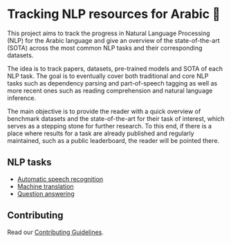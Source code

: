# Tracking NLP resources for Arabic 🚀

This project aims to track the progress in Natural Language Processing (NLP) for the Arabic language and give an overview
of the state-of-the-art (SOTA) across the most common NLP tasks and their corresponding datasets.

The idea is to track papers, datasets, pre-trained models and SOTA of each NLP task. 
The goal is to eventually cover both traditional and core NLP tasks such as dependency parsing and part-of-speech tagging
as well as more recent ones such as reading comprehension and natural language inference. 

The main objective is to provide the reader with a quick overview of benchmark datasets and the state-of-the-art for their
task of interest, which serves as a stepping stone for further research. To this end, if there is a 
place where results for a task are already published and regularly maintained, such as a public leaderboard,
the reader will be pointed there.

## NLP tasks

- [Automatic speech recognition](automatic_speech_recognition/index.md)
- [Machine translation](machine_translation/index.md)
- [Question answering](question_answering/index.md)

## Contributing
Read our [Contributing Guidelines](/CONTRIBUTING.md).

